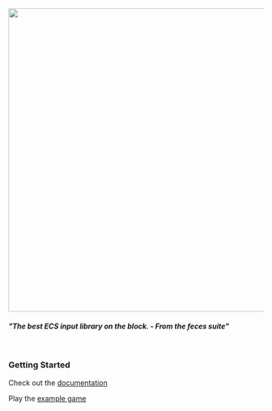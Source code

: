 <div align="center">
    <img src="https://raw.githubusercontent.com/NeonD00m/Axis/refs/heads/main/images/logo.png" width="600" />
</div>

#### _"The best ECS input library on the block. - From the feces suite"_

<br>

### Getting Started

Check out the [documentation](https://neond00m.github.io/Axis/)

Play the [example game](http://rblx.games/119823868761655)